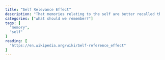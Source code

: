 ```yaml
---
title: "Self Relevance Effect"
description: "That memories relating to the self are better recalled than similar information relating to others."
categories: ["what should we remember?"]
tags: [
  "memory",
  "self"
]
reading: [
  "https://en.wikipedia.org/wiki/Self-reference_effect"
]
---
```


